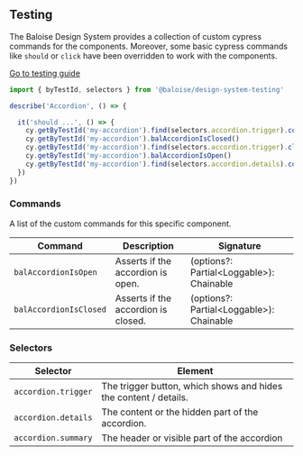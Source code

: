 ## Testing

The Baloise Design System provides a collection of custom cypress commands for the components. Moreover, some basic cypress commands like `should` or `click` have been overridden to work with the components.

<a class="sb-unstyled button is-primary" href="../?path=/docs/development-testing--documentation">Go to testing guide</a>

<!-- START: human documentation -->

```typescript
import { byTestId, selectors } from '@baloise/design-system-testing'

describe('Accordion', () => {

  it('should ...', () => {
    cy.getByTestId('my-accordion').find(selectors.accordion.trigger).contains('Show more')
    cy.getByTestId('my-accordion').balAccordionIsClosed()
    cy.getByTestId('my-accordion').find(selectors.accordion.trigger).click()
    cy.getByTestId('my-accordion').balAccordionIsOpen()
    cy.getByTestId('my-accordion').find(selectors.accordion.details).contains('My Content')
  })
})
```

<!-- END: human documentation -->

### Commands

A list of the custom commands for this specific component.

| Command                | Description                         | Signature                                 |
| ---------------------- | ----------------------------------- | ----------------------------------------- |
| `balAccordionIsOpen`   | Asserts if the accordion is open.   | (options?: Partial\<Loggable>): Chainable |
| `balAccordionIsClosed` | Asserts if the accordion is closed. | (options?: Partial\<Loggable>): Chainable |


### Selectors

| Selector            | Element                                                          |
| ------------------- | ---------------------------------------------------------------- |
| `accordion.trigger` | The trigger button, which shows and hides the content / details. |
| `accordion.details` | The content or the hidden part of the accordion.                 |
| `accordion.summary` | The header or visible part of the accordion                      |

